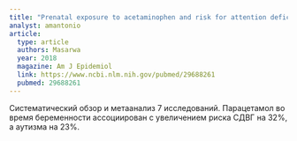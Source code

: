 ```yaml
---
title: "Prenatal exposure to acetaminophen and risk for attention deficit hyperactivity disorder and autistic spectrum disorder: a systematic review, meta-analysis, and meta-regression analysis of cohort studies"
analyst: amantonio
article:
  type: article
  authors: Masarwa
  year: 2018
  magazine: Am J Epidemiol
  link: https://www.ncbi.nlm.nih.gov/pubmed/29688261
  pubmed: 29688261
---
```


Систематический обзор и метаанализ 7 исследований. Парацетамол во время беременности ассоциирован с увеличением риска СДВГ на 32%, а аутизма на 23%.
